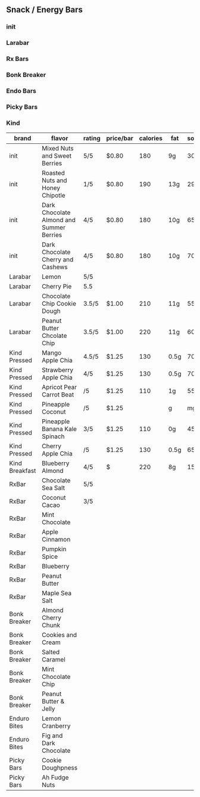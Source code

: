 
## Snack / Energy Bars

### init

### Larabar

### Rx Bars

### Bonk Breaker

### Endo Bars

### Picky Bars

### Kind


| brand | flavor | rating | price/bar | calories | fat | sodium | carbs | fiber | sugars | protein |
|-------|--------|--------|-----------|----------|-----|--------|-------|-------|--------|---------|
| init | Mixed Nuts and Sweet Berries | 5/5 | $0.80 | 180 | 9g | 30mg | 24g | 4g | 11g | 3g |
| init | Roasted Nuts and Honey Chipotle | 1/5 | $0.80 | 190 | 13g | 290mg | 18g | 4g | 7g | 5g |
| init | Dark Chocolate Almond and Summer Berries | 4/5 | $0.80 | 180 | 10g | 65mg | 23g | 3g | 12g | 4g |
| init | Dark Chocolate Cherry and Cashews | 4/5 | $0.80 | 180 | 10g | 70mg | 22g | 3g | 12g | 4g |
| Larabar | Lemon | 5/5 | | | | | | | | |
| Larabar | Cherry Pie | 5.5 | | | | | | | | |
| Larabar | Chocolate Chip Cookie Dough | 3.5/5 | $1.00 | 210 | 11g | 55mg | 28g | 3g | 16g | 4g |
| Larabar | Peanut Butter Chcolate Chip | 3.5/5 | $1.00 | 220 | 11g | 60mg | 26g | 3g | 19g | 6g |
| Kind Pressed | Mango Apple Chia | 4.5/5 | $1.25 | 130 | 0.5g | 70mg | 31g | 3g | 21g | 1g |
| Kind Pressed | Strawberry Apple Chia | 4/5 | $1.25 | 130 | 0.5g | 70mg | 31g | 3g | 21g | 1g |
| Kind Pressed | Apricot Pear Carrot Beat | /5 | $1.25 | 110 | 1g | 55mg | 26g | 4g | 11g | 1g |
| Kind Pressed | Pineapple Coconut | /5 | $1.25 |  | g | mg | g | g | g | g |
| Kind Pressed | Pineapple Banana Kale Spinach | 3/5 | $1.25 | 110 | 0g | 45mg | 27g | 2.5g | 18g | 1g |
| Kind Pressed | Cherry Apple Chia | /5 | $1.25 | 130 | 0.5g | 65mg | 29g | 3g | 17g | 1g |
| Kind Breakfast | Blueberry Almond | 4/5 | $ | 220 | 8g | 15mg | 33g | 5g | 11g | 3g |
| RxBar | Chocolate Sea Salt | 5/5 | | | | | | | | |
| RxBar | Coconut Cacao | 3/5 | | | | | | | | |
| RxBar | Mint Chocolate | | | | | | | | | |
| RxBar | Apple Cinnamon | | | | | | | | | |
| RxBar | Pumpkin Spice | | | | | | | | | |
| RxBar | Blueberry | | | | | | | | | |
| RxBar | Peanut Butter | | | | | | | | | |
| RxBar | Maple Sea Salt | | | | | | | | | |
| Bonk Breaker | Almond Cherry Chunk | | | | | | | | | |
| Bonk Breaker | Cookies and Cream | | | | | | | | | |
| Bonk Breaker | Salted Caramel | | | | | | | | | |
| Bonk Breaker | Mint Chocolate Chip | | | | | | | | | |
| Bonk Breaker | Peanut Butter & Jelly | | | | | | | | | |
| Enduro Bites | Lemon Cranberry | | | | | | | | | |
| Enduro Bites | Fig and Dark Chocolate | | | | | | | | | |
| Picky Bars | Cookie Doughpness | | | | | | | | | |
| Picky Bars | Ah Fudge Nuts | | | | | | | | | |



